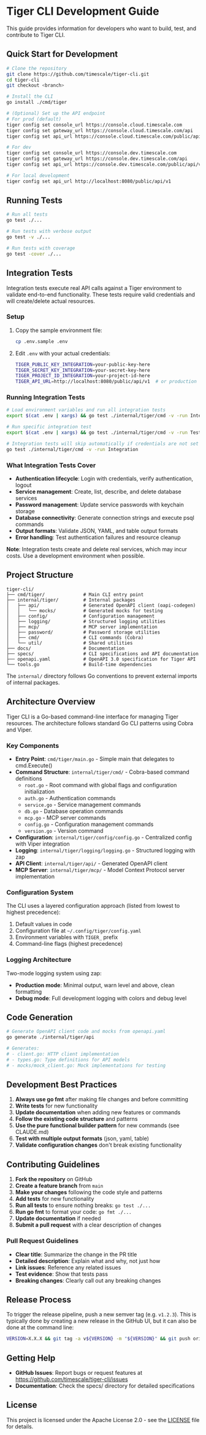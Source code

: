 # Tiger CLI Development Guide

This guide provides information for developers who want to build, test, and contribute to Tiger CLI.

## Quick Start for Development

```bash
# Clone the repository
git clone https://github.com/timescale/tiger-cli.git
cd tiger-cli
git checkout <branch>

# Install the CLI
go install ./cmd/tiger

# (Optional) Set up the API endpoint
# For prod (default)
tiger config set console_url https://console.cloud.timescale.com
tiger config set gateway_url https://console.cloud.timescale.com/api
tiger config set api_url https://console.cloud.timescale.com/public/api/v1

# For dev
tiger config set console_url https://console.dev.timescale.com
tiger config set gateway_url https://console.dev.timescale.com/api
tiger config set api_url https://console.dev.timescale.com/public/api/v1

# For local development
tiger config set api_url http://localhost:8080/public/api/v1
```

## Running Tests

```bash
# Run all tests
go test ./...

# Run tests with verbose output
go test -v ./...

# Run tests with coverage
go test -cover ./...
```

## Integration Tests

Integration tests execute real API calls against a Tiger environment to validate end-to-end functionality. These tests require valid credentials and will create/delete actual resources.

### Setup

1. Copy the sample environment file:
   ```bash
   cp .env.sample .env
   ```

2. Edit `.env` with your actual credentials:
   ```bash
   TIGER_PUBLIC_KEY_INTEGRATION=your-public-key-here
   TIGER_SECRET_KEY_INTEGRATION=your-secret-key-here
   TIGER_PROJECT_ID_INTEGRATION=your-project-id-here
   TIGER_API_URL=http://localhost:8080/public/api/v1  # or production URL
   ```

### Running Integration Tests

```bash
# Load environment variables and run all integration tests
export $(cat .env | xargs) && go test ./internal/tiger/cmd -v -run Integration

# Run specific integration test
export $(cat .env | xargs) && go test ./internal/tiger/cmd -v -run TestServiceLifecycleIntegration

# Integration tests will skip automatically if credentials are not set
go test ./internal/tiger/cmd -v -run Integration
```

### What Integration Tests Cover

- **Authentication lifecycle**: Login with credentials, verify authentication, logout
- **Service management**: Create, list, describe, and delete database services
- **Password management**: Update service passwords with keychain storage
- **Database connectivity**: Generate connection strings and execute psql commands
- **Output formats**: Validate JSON, YAML, and table output formats
- **Error handling**: Test authentication failures and resource cleanup

**Note**: Integration tests create and delete real services, which may incur costs. Use a development environment when possible.

## Project Structure

```
tiger-cli/
├── cmd/tiger/              # Main CLI entry point
├── internal/tiger/         # Internal packages
│   ├── api/                # Generated OpenAPI client (oapi-codegen)
│   │   └── mocks/          # Generated mocks for testing
│   ├── config/             # Configuration management
│   ├── logging/            # Structured logging utilities
│   ├── mcp/                # MCP server implementation
│   ├── password/           # Password storage utilities
│   ├── cmd/                # CLI commands (Cobra)
│   └── util/               # Shared utilities
├── docs/                   # Documentation
├── specs/                  # CLI specifications and API documentation
├── openapi.yaml            # OpenAPI 3.0 specification for Tiger API
└── tools.go                # Build-time dependencies
```

The `internal/` directory follows Go conventions to prevent external imports of internal packages.

## Architecture Overview

Tiger CLI is a Go-based command-line interface for managing Tiger resources. The architecture follows standard Go CLI patterns using Cobra and Viper.

### Key Components

- **Entry Point**: `cmd/tiger/main.go` - Simple main that delegates to cmd.Execute()
- **Command Structure**: `internal/tiger/cmd/` - Cobra-based command definitions
  - `root.go` - Root command with global flags and configuration initialization
  - `auth.go` - Authentication commands
  - `service.go` - Service management commands
  - `db.go` - Database operation commands
  - `mcp.go` - MCP server commands
  - `config.go` - Configuration management commands
  - `version.go` - Version command
- **Configuration**: `internal/tiger/config/config.go` - Centralized config with Viper integration
- **Logging**: `internal/tiger/logging/logging.go` - Structured logging with zap
- **API Client**: `internal/tiger/api/` - Generated OpenAPI client
- **MCP Server**: `internal/tiger/mcp/` - Model Context Protocol server implementation

### Configuration System

The CLI uses a layered configuration approach (listed from lowest to highest precedence):
1. Default values in code
2. Configuration file at `~/.config/tiger/config.yaml`
3. Environment variables with `TIGER_` prefix
4. Command-line flags (highest precedence)

### Logging Architecture

Two-mode logging system using zap:
- **Production mode**: Minimal output, warn level and above, clean formatting
- **Debug mode**: Full development logging with colors and debug level

## Code Generation

```bash
# Generate OpenAPI client code and mocks from openapi.yaml
go generate ./internal/tiger/api

# Generates:
# - client.go: HTTP client implementation
# - types.go: Type definitions for API models
# - mocks/mock_client.go: Mock implementations for testing
```

## Development Best Practices

1. **Always use go fmt** after making file changes and before committing
2. **Write tests** for new functionality
3. **Update documentation** when adding new features or commands
4. **Follow the existing code structure** and patterns
5. **Use the pure functional builder pattern** for new commands (see CLAUDE.md)
6. **Test with multiple output formats** (json, yaml, table)
7. **Validate configuration changes** don't break existing functionality

## Contributing Guidelines

1. **Fork the repository** on GitHub
2. **Create a feature branch** from `main`
3. **Make your changes** following the code style and patterns
4. **Add tests** for new functionality
5. **Run all tests** to ensure nothing breaks: `go test ./...`
6. **Run go fmt** to format your code: `go fmt ./...`
7. **Update documentation** if needed
8. **Submit a pull request** with a clear description of changes

### Pull Request Guidelines

- **Clear title**: Summarize the change in the PR title
- **Detailed description**: Explain what and why, not just how
- **Link issues**: Reference any related issues
- **Test evidence**: Show that tests pass
- **Breaking changes**: Clearly call out any breaking changes

## Release Process

To trigger the release pipeline, push a new semver tag (e.g. `v1.2.3`). This is
typically done by creating a new release in the GitHub UI, but it can also be
done at the command line:

```bash
VERSION=X.X.X && git tag -a v${VERSION} -m "${VERSION}" && git push origin v${VERSION} && git push
```

## Getting Help

- **GitHub Issues**: Report bugs or request features at https://github.com/timescale/tiger-cli/issues
- **Documentation**: Check the specs/ directory for detailed specifications

## License

This project is licensed under the Apache License 2.0 - see the [LICENSE](../LICENSE) file for details.

